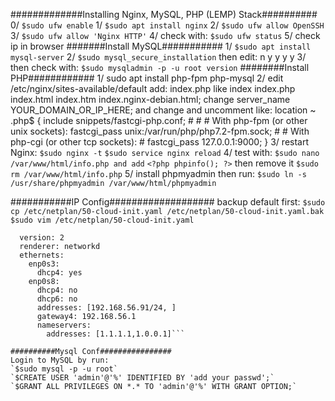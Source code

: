 #############Installing Nginx, MySQL, PHP (LEMP) Stack##########<br>
0/ `$sudo ufw enable`
1/ `$sudo apt install nginx`
2/ `$sudo ufw allow OpenSSH`
3/ `$sudo ufw allow 'Nginx HTTP'`
4/ check with: `$sudo ufw status`
5/ check ip in browser
#######Install MySQL###########
1/ `$sudo apt install mysql-server`
2/ `$sudo mysql_secure_installation`
then edit:
n
y
y
y
y
3/ then check with: `$sudo mysqladmin -p -u root version`
########Install PHP############
1/ sudo apt install php-fpm php-mysql
2/ edit /etc/nginx/sites-available/default
add: index.php like
	index index.php index.html index.htm index.nginx-debian.html;
change server_name YOUR_DOMAIN_OR_IP_HERE;
and change and uncomment like:
	location ~ \.php$ {
                include snippets/fastcgi-php.conf;
        #
        #       # With php-fpm (or other unix sockets):
                fastcgi_pass unix:/var/run/php/php7.2-fpm.sock;
        #       # With php-cgi (or other tcp sockets):
        #       fastcgi_pass 127.0.0.1:9000;
        }
3/ restart Nginx: `$sudo nginx -t`
		  `$sudo service nginx reload`
4/ test with: `$sudo nano /var/www/html/info.php and add`
	```<?php
        phpinfo();
        ?>```
then remove it
`$sudo rm /var/www/html/info.php`
5/ install phpmyadmin
then run: `$sudo ln -s /usr/share/phpmyadmin /var/www/html/phpmyadmin`

###########IP Config###################
backup default first: `$sudo cp /etc/netplan/50-cloud-init.yaml /etc/netplan/50-cloud-init.yaml.bak`
`$sudo vim /etc/netplan/50-cloud-init.yaml`
```network:
  version: 2
  renderer: networkd
  ethernets:
    enp0s3:
      dhcp4: yes
    enp0s8:
      dhcp4: no
      dhcp6: no
      addresses: [192.168.56.91/24, ]
      gateway4: 192.168.56.1
      nameservers:
        addresses: [1.1.1.1,1.0.0.1]```
	
##########Mysql Conf################
Login to MySQL by run:
`$sudo mysql -p -u root`
`$CREATE USER 'admin'@'%' IDENTIFIED BY 'add your passwd';` 
`$GRANT ALL PRIVILEGES ON *.* TO 'admin'@'%' WITH GRANT OPTION;`
